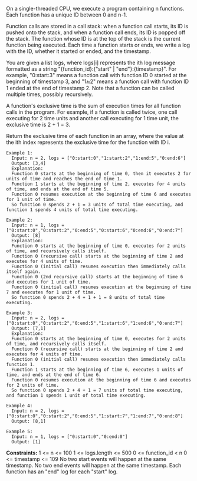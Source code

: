 On a single-threaded CPU, we execute a program containing n functions. Each function has a unique ID between 0 and n-1.

Function calls are stored in a call stack: when a function call starts, its ID is pushed onto the stack, and when a function call ends, its ID is popped off the stack. The function whose ID is at the top of the stack is the current function being executed. Each time a function starts or ends, we write a log with the ID, whether it started or ended, and the timestamp.

You are given a list logs, where logs[i] represents the ith log message formatted as a string "{function_id}:{"start" | "end"}:{timestamp}". For example, "0:start:3" means a function call with function ID 0 started at the beginning of timestamp 3, and "1:end:2" means a function call with function ID 1 ended at the end of timestamp 2. Note that a function can be called multiple times, possibly recursively.

A function's exclusive time is the sum of execution times for all function calls in the program. For example, if a function is called twice, one call executing for 2 time units and another call executing for 1 time unit, the exclusive time is 2 + 1 = 3.

Return the exclusive time of each function in an array, where the value at the ith index represents the exclusive time for the function with ID i.

 
```
Example 1:
  Input: n = 2, logs = ["0:start:0","1:start:2","1:end:5","0:end:6"]
  Output: [3,4]
  Explanation:
  Function 0 starts at the beginning of time 0, then it executes 2 for units of time and reaches the end of time 1.
  Function 1 starts at the beginning of time 2, executes for 4 units of time, and ends at the end of time 5.
  Function 0 resumes execution at the beginning of time 6 and executes for 1 unit of time.
  So function 0 spends 2 + 1 = 3 units of total time executing, and function 1 spends 4 units of total time executing.

Example 2:
  Input: n = 1, logs = ["0:start:0","0:start:2","0:end:5","0:start:6","0:end:6","0:end:7"]
  Output: [8]
  Explanation:
  Function 0 starts at the beginning of time 0, executes for 2 units of time, and recursively calls itself.
  Function 0 (recursive call) starts at the beginning of time 2 and executes for 4 units of time.
  Function 0 (initial call) resumes execution then immediately calls itself again.
  Function 0 (2nd recursive call) starts at the beginning of time 6 and executes for 1 unit of time.
  Function 0 (initial call) resumes execution at the beginning of time 7 and executes for 1 unit of time.
  So function 0 spends 2 + 4 + 1 + 1 = 8 units of total time executing.

Example 3:
  Input: n = 2, logs = ["0:start:0","0:start:2","0:end:5","1:start:6","1:end:6","0:end:7"]
  Output: [7,1]
  Explanation:
  Function 0 starts at the beginning of time 0, executes for 2 units of time, and recursively calls itself.
  Function 0 (recursive call) starts at the beginning of time 2 and executes for 4 units of time.
  Function 0 (initial call) resumes execution then immediately calls function 1.
  Function 1 starts at the beginning of time 6, executes 1 units of time, and ends at the end of time 6.
  Function 0 resumes execution at the beginning of time 6 and executes for 2 units of time.
  So function 0 spends 2 + 4 + 1 = 7 units of total time executing, and function 1 spends 1 unit of total time executing.

Example 4:
  Input: n = 2, logs = ["0:start:0","0:start:2","0:end:5","1:start:7","1:end:7","0:end:8"]
  Output: [8,1]

Example 5:
  Input: n = 1, logs = ["0:start:0","0:end:0"]
  Output: [1]
```
  
**Constraints:**
  1 <= n <= 100
  1 <= logs.length <= 500
  0 <= function_id < n
  0 <= timestamp <= 109
  No two start events will happen at the same timestamp.
  No two end events will happen at the same timestamp.
  Each function has an "end" log for each "start" log.